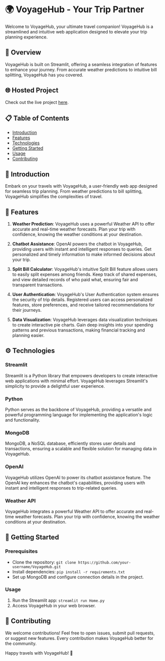 # 🌍 VoyageHub - Your Trip Partner

Welcome to VoyageHub, your ultimate travel companion! VoyageHub is a streamlined and intuitive web application designed to elevate your trip planning experience.

## 🚀 Overview

VoyageHub is built on Streamlit, offering a seamless integration of features to enhance your journey. From accurate weather predictions to intuitive bill splitting, VoyageHub has you covered.

## 🌐 Hosted Project

Check out the live project [here](https://voyageapp.streamlit.app/).

## 📋 Table of Contents

- [Introduction](#-introduction)
- [Features](#-features)
- [Technologies](#-technologies)
- [Getting Started](#-getting-started)
- [Usage](#-usage)
- [Contributing](#-contributing)

## 🎉 Introduction

Embark on your travels with VoyageHub, a user-friendly web app designed for seamless trip planning. From weather predictions to bill splitting, VoyageHub simplifies the complexities of travel.

## 🚀 Features

1. **Weather Prediction**: VoyageHub uses a powerful Weather API to offer accurate and real-time weather forecasts. Plan your trip with confidence, knowing the weather conditions at your destination.

2. **Chatbot Assistance**: OpenAI powers the chatbot in VoyageHub, providing users with instant and intelligent responses to queries. Get personalized and timely information to make informed decisions about your trip.

3. **Split Bill Calculator**: VoyageHub's intuitive Split Bill feature allows users to easily split expenses among friends. Keep track of shared expenses, and view detailed records of who paid what, ensuring fair and transparent transactions.

4. **User Authentication**: VoyageHub's User Authentication system ensures the security of trip details. Registered users can access personalized features, store preferences, and receive tailored recommendations for their journeys.

5. **Data Visualization**: VoyageHub leverages data visualization techniques to create interactive pie charts. Gain deep insights into your spending patterns and previous transactions, making financial tracking and planning easier.
   


## ⚙️ Technologies

### Streamlit

Streamlit is a Python library that empowers developers to create interactive web applications with minimal effort. VoyageHub leverages Streamlit's simplicity to provide a delightful user experience.

### Python

Python serves as the backbone of VoyageHub, providing a versatile and powerful programming language for implementing the application's logic and functionality.

### MongoDB

MongoDB, a NoSQL database, efficiently stores user details and transactions, ensuring a scalable and flexible solution for managing data in VoyageHub.

### OpenAI

VoyageHub utilizes OpenAI to power its chatbot assistance feature. The OpenAI key enhances the chatbot's capabilities, providing users with instant and intelligent responses to trip-related queries.

### Weather API

VoyageHub integrates a powerful Weather API to offer accurate and real-time weather forecasts. Plan your trip with confidence, knowing the weather conditions at your destination.


## 🚀 Getting Started

### Prerequisites

- Clone the repository: `git clone https://github.com/your-username/VoyageHub.git`
- Install dependencies: `pip install -r requirements.txt`
- Set up MongoDB and configure connection details in the project.

### Usage

1. Run the Streamlit app: `streamlit run Home.py`
2. Access VoyageHub in your web browser.

## 🤝 Contributing

We welcome contributions! Feel free to open issues, submit pull requests, or suggest new features. Every contribution makes VoyageHub better for the community.


Happy travels with VoyageHub! 🌟
